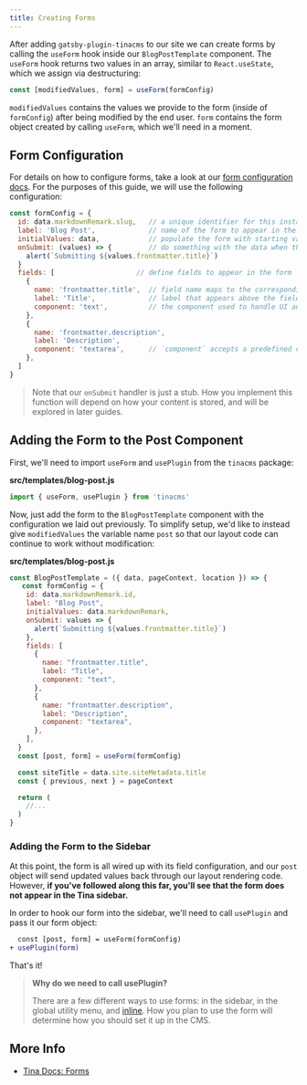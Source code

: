 ```yaml
---
title: Creating Forms
---
```


After adding `gatsby-plugin-tinacms` to our site we can create forms by calling the `useForm` hook inside our `BlogPostTemplate` component. The `useForm` hook returns two values in an array, similar to `React.useState`, which we assign via destructuring:

```js
const [modifiedValues, form] = useForm(formConfig)
```

`modifiedValues` contains the values we provide to the form (inside of `formConfig`) after being modified by the end user. `form` contains the form object created by calling `useForm`, which we'll need in a moment.

## Form Configuration

For details on how to configure forms, take a look at our [form configuration docs](/docs/plugins/forms#form-configuration). For the purposes of this guide, we will use the following configuration:

```js
const formConfig = {
  id: data.markdownRemark.slug,   // a unique identifier for this instance of the form
  label: 'Blog Post',             // name of the form to appear in the sidebar
  initialValues: data,            // populate the form with starting values
  onSubmit: (values) => {         // do something with the data when the form is submitted
    alert(`Submitting ${values.frontmatter.title}`)
  }
  fields: [                    // define fields to appear in the form
    {
      name: 'frontmatter.title',  // field name maps to the corresponding key in initialValues
      label: 'Title',             // label that appears above the field
      component: 'text',          // the component used to handle UI and input to the field
    },
    {
      name: 'frontmatter.description',
      label: 'Description',
      component: 'textarea',      // `component` accepts a predefined components or a custom React component
    },
  ]
}
```

> Note that our `onSubmit` handler is just a stub. How you implement this function will depend on how your content is stored, and will be explored in later guides.

## Adding the Form to the Post Component

First, we'll need to import `useForm` and `usePlugin` from the `tinacms` package:

**src/templates/blog-post.js**

```js
import { useForm, usePlugin } from 'tinacms'
```

Now, just add the form to the `BlogPostTemplate` component with the configuration we laid out previously. To simplify setup, we'd like to instead give `modifiedValues` the variable name `post` so that our layout code can continue to work without modification:

**src/templates/blog-post.js**

```js
const BlogPostTemplate = ({ data, pageContext, location }) => {
   const formConfig = {
    id: data.markdownRemark.id,
    label: "Blog Post",
    initialValues: data.markdownRemark,
    onSubmit: values => {
      alert(`Submitting ${values.frontmatter.title}`)
    },
    fields: [
      {
        name: "frontmatter.title",
        label: "Title",
        component: "text",
      },
      {
        name: "frontmatter.description",
        label: "Description",
        component: "textarea",
      },
    ],
  }
  const [post, form] = useForm(formConfig)

  const siteTitle = data.site.siteMetadata.title
  const { previous, next } = pageContext

  return (
    //...
  )
}
```

### Adding the Form to the Sidebar

At this point, the form is all wired up with its field configuration, and our `post` object will send updated values back through our layout rendering code. However, **if you've followed along this far, you'll see that the form does not appear in the Tina sidebar.**

In order to hook our form into the sidebar, we'll need to call `usePlugin` and pass it our form object:

```diff
  const [post, form] = useForm(formConfig)
+ usePlugin(form)
```

That's it!

> **Why do we need to call usePlugin?**
>
> There are a few different ways to use forms: in the sidebar, in the global utility menu, and [inline](/docs/ui/inline-editing). How you plan to use the form will determine how you should set it up in the CMS.

## More Info

- [Tina Docs: Forms](/docs/plugins/forms)
